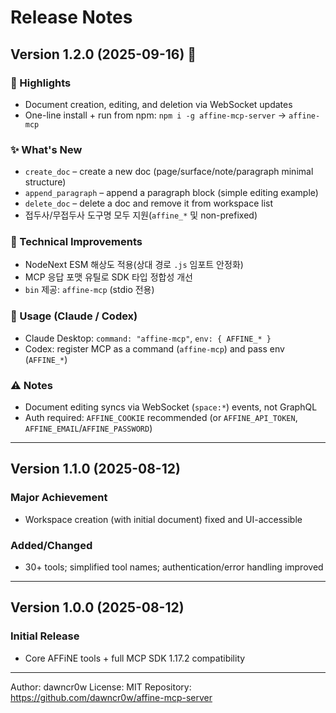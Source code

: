 # Release Notes

## Version 1.2.0 (2025-09-16) 🚀

### 🎉 Highlights
- Document creation, editing, and deletion via WebSocket updates
- One-line install + run from npm: `npm i -g affine-mcp-server` → `affine-mcp`

### ✨ What's New
- `create_doc` – create a new doc (page/surface/note/paragraph minimal structure)
- `append_paragraph` – append a paragraph block (simple editing example)
- `delete_doc` – delete a doc and remove it from workspace list
- 접두사/무접두사 도구명 모두 지원(`affine_*` 및 non-prefixed)

### 🔧 Technical Improvements
- NodeNext ESM 해상도 적용(상대 경로 `.js` 임포트 안정화)
- MCP 응답 포맷 유틸로 SDK 타입 정합성 개선
- `bin` 제공: `affine-mcp` (stdio 전용)

### 🧰 Usage (Claude / Codex)
- Claude Desktop: `command: "affine-mcp"`, `env: { AFFINE_* }`
- Codex: register MCP as a command (`affine-mcp`) and pass env (`AFFINE_*`)

### ⚠️ Notes
- Document editing syncs via WebSocket (`space:*`) events, not GraphQL
- Auth required: `AFFINE_COOKIE` recommended (or `AFFINE_API_TOKEN`, `AFFINE_EMAIL`/`AFFINE_PASSWORD`)

---

## Version 1.1.0 (2025-08-12)

### Major Achievement
- Workspace creation (with initial document) fixed and UI-accessible

### Added/Changed
- 30+ tools; simplified tool names; authentication/error handling improved

---

## Version 1.0.0 (2025-08-12)

### Initial Release
- Core AFFiNE tools + full MCP SDK 1.17.2 compatibility

---

Author: dawncr0w
License: MIT
Repository: https://github.com/dawncr0w/affine-mcp-server
